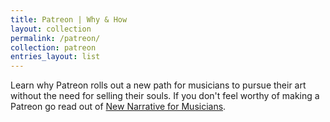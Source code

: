 ```yaml
---
title: Patreon | Why & How
layout: collection
permalink: /patreon/
collection: patreon
entries_layout: list
---
```

Learn why Patreon rolls out a new path for musicians to pursue their art without the need for selling their souls. If you don't feel worthy of making a Patreon go read out of [New Narrative for Musicians](/narrative/).

